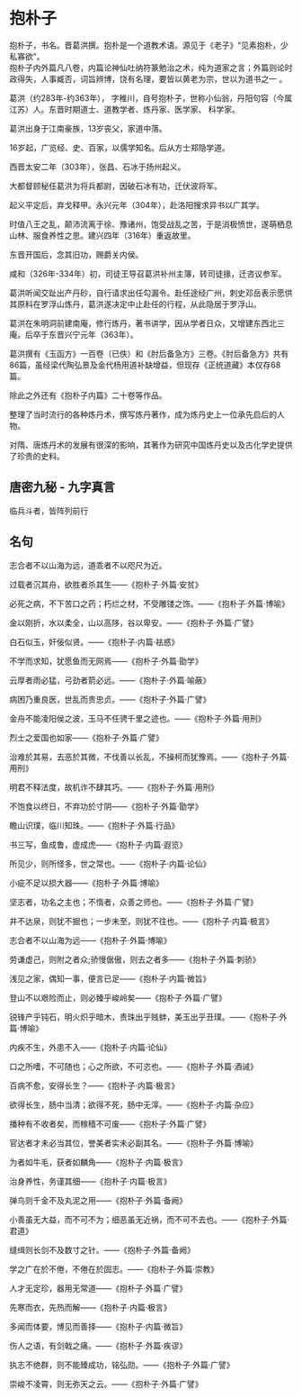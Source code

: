 # 抱朴子

抱朴子，书名。晋葛洪撰。抱朴是一个道教术语。源见于《老子》“见素抱朴，少私寡欲”。  
抱朴子内外篇凡八卷，内篇论神仙吐纳符篆勉治之术，纯为道家之言；外篇则论时政得失，人事臧否，词旨辨博，饶有名理，要皆以黄老为宗，世以为道书之一 。

葛洪（约283年-约363年）， 字稚川，自号抱朴子，世称小仙翁，丹阳句容（今属江苏）人。东晋时期道士、道教学者、炼丹家、医学家、 科学家。

葛洪出身于江南豪族，13岁丧父，家道中落。

16岁起，广览经、史、百家，以儒学知名。后从方士郑隐学道。

西晋太安二年（303年），张昌、石冰于扬州起义。

大都督顾秘任葛洪为将兵都尉，因破石冰有功，迁伏波将军。

起义平定后，弃戈释甲。永兴元年（304年），赴洛阳搜求异书以广其学。

时值八王之乱，颠沛流离于徐、豫诸州，饱受战乱之苦，于是消极愤世，遂萌栖息山林、服食养性之思。建兴四年（316年）重返故里。

东晋开国后，念其旧功，赐爵关内侯。

咸和（326年-334年）初，司徒王导召葛洪补州主簿，转司徒掾，迁咨议参军。

葛洪听闻交趾出产丹砂，自行请求出任勾漏令。赴任途经广州，刺史邓岳表示愿供其原料在罗浮山炼丹，葛洪遂决定中止赴任的行程，从此隐居于罗浮山。

葛洪在朱明洞前建南庵，修行炼丹，著书讲学，因从学者日众，又增建东西北三庵。后卒于东晋兴宁元年（363年）。

葛洪撰有《玉函方》一百卷（已佚）和《肘后备急方》三卷。《肘后备急方》共有86篇，虽经梁代陶弘景及金代杨用道补缺增益，但现存《正统道藏》本仅存68篇。

除此之外还有《抱朴子内篇》二十卷等作品。

整理了当时流行的各种炼丹术，撰写炼丹著作，成为炼丹史上一位承先启后的人物。

对隋、唐炼丹术的发展有很深的影响，其著作为研究中国炼丹史以及古化学史提供了珍贵的史料。

## 唐密九秘 - 九字真言
临兵斗者，皆阵列前行


## 名句

志合者不以山海为远，道乖者不以咫尺为近。

过载者沉其舟，欲胜者杀其生——《抱朴子·外篇·安贫》

必死之病，不下苦口之药；朽烂之材，不受雕镂之饰。——《抱朴子·外篇·博喻》

金以刚折，水以柔全，山以高陊，谷以卑安。——《抱朴子·外篇·广譬》

白石似玉，奸佞似贤。——《抱朴子·内篇·袪惑》

不学而求知，犹愿鱼而无网焉——《抱朴子·外篇·勖学》

云厚者雨必猛，弓劲者箭必远。——《抱朴子·外篇·喻蔽》

病困乃重良医，世乱而贵忠贞。——《抱朴子·外篇·广譬》

金舟不能凌阳侯之波，玉马不任骋千里之迹也。——《抱朴子·外篇·用刑》

烈士之爱国也如家——《抱朴子·外篇·广譬》

治难於其易，去恶於其微，不伐善以长乱，不操柯而犹豫焉。——《抱朴子·外篇·用刑》

明君不释法度，故机诈不肆其巧。——《抱朴子·外篇·用刑》

不饱食以终日，不弃功於寸阴——《抱朴子·外篇·勖学》

瞻山识璞，临川知珠。——《抱朴子·外篇·行品》

书三写，鱼成鲁，虚成虎——《抱朴子·内篇·遐览》

所见少，则所怪多，世之常也。——《抱朴子·内篇·论仙》

小疵不足以损大器——《抱朴子·外篇·博喻》

坚志者，功名之主也；不惰者，众善之师也。——《抱朴子·外篇·广譬》

井不达泉，则犹不掘也；一步未至，则犹不往也。——《抱朴子·内篇·极言》

志合者不以山海为远——《抱朴子·外篇·博喻》

劳谦虚己，则附之者众;骄慢倨傲，则去之者多——《抱朴子·外篇·刺骄》

浅见之家，偶知一事，便言已足——《抱朴子·内篇·微旨》

登山不以艰险而止，则必臻乎峻岭矣——《抱朴子·外篇·广譬》

锐锋产乎钝石，明火炽乎暗木，贵珠出乎贱蚌，美玉出乎丑璞。——《抱朴子·外篇·博喻》

内疾不生，外患不入——《抱朴子·内篇·论仙》

口之所嗜，不可随也；心之所欲，不可恣也。——《抱朴子·外篇·酒诫》

百病不愈，安得长生？——《抱朴子·内篇·极言》

欲得长生，肠中当清；欲得不死，肠中无滓。——《抱朴子·内篇·杂应》

播种有不收者矣，而稼穑不可废——《抱朴子·外篇·广譬》

官达者才未必当其位，誉美者实未必副其名。——《抱朴子·外篇·博喻》

为者如牛毛，获者如麟角——《抱朴子·内篇·极言》

治身养性，务谨其细——《抱朴子·内篇·极言》

弹鸟则千金不及丸泥之用——《抱朴子·外篇·备阙》

小善虽无大益，而不可不为；细恶虽无近祸，而不可不去也。——《抱朴子·外篇·君道》

缝缉则长剑不及数寸之针。——《抱朴子·外篇·备阙》

学之广在於不倦，不倦在於固志。——《抱朴子·外篇·崇教》

人才无定珍，器用无常道——《抱朴子·外篇·广譬》

先寒而衣，先热而解——《抱朴子·内篇·极言》

多闻而体要，博见而善择——《抱朴子·内篇·微旨》

伤人之语，有剑戟之痛。——《抱朴子·外篇·疾谬》

执志不绝群，则不能臻成功，铭弘勋。——《抱朴子·外篇·广譬》

崇峻不凌霄，则无弥天之云。——《抱朴子·外篇·广譬》
